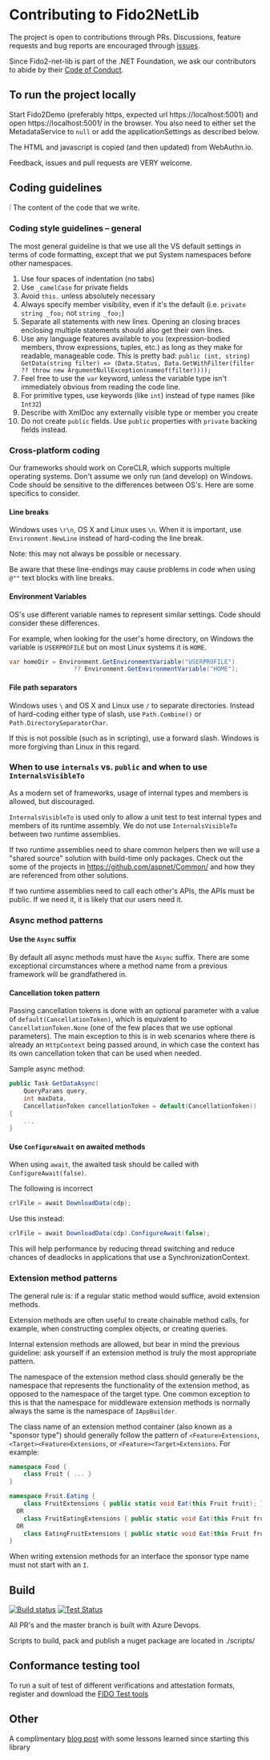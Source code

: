 # Contributing to Fido2NetLib

The project is open to contributions through PRs. Discussions, feature requests and bug reports are encouraged through [issues](https://github.com/passwordless-lib/fido2-net-lib/issues).

Since Fido2-net-lib is part of the .NET Foundation, we ask our contributors to abide by their [Code of Conduct](https://dotnetfoundation.org/code-of-conduct).

## To run the project locally

Start Fido2Demo (preferably https, expected url https://localhost:5001) and open https://localhost:5001/ in the browser.
You also need to either set the MetadataService to `null` or add the applicationSettings as described below.

The HTML and javascript is copied (and then updated) from WebAuthn.io.

Feedback, issues and pull requests are VERY welcome.

## Coding guidelines

❕ The content of the code that we write.

### Coding style guidelines – general

The most general guideline is that we use all the VS default settings in terms of code formatting, except that we put System namespaces before other namespaces.

1. Use four spaces of indentation (no tabs)
2. Use `_camelCase` for private fields
3. Avoid `this.` unless absolutely necessary
4. Always specify member visibility, even if it's the default (i.e. `private string _foo;` not `string _foo;`)
5. Separate all statements with new lines. Opening an closing braces enclosing multiple statements should also get their own lines.
6. Use any language features available to you (expression-bodied members, throw expressions, tuples, etc.) as long as they make for readable, manageable code. This is pretty bad: `public (int, string) GetData(string filter) => (Data.Status, Data.GetWithFilter(filter ?? throw new ArgumentNullException(nameof(filter))));`
7. Feel free to use the `var` keyword, unless the variable type isn't immediately obvious from reading the code line.
8. For primitive types, use keywords (like `int`) instead of type names (like `Int32`)
9. Describe with XmlDoc any externally visible type or member you create
10. Do not create `public` fields. Use `public` properties with `private` backing fields instead.

### Cross-platform coding

Our frameworks should work on CoreCLR, which supports multiple operating systems. Don't assume we only run (and develop) on Windows. Code should be sensitive to the differences between OS's. Here are some specifics to consider.

#### Line breaks

Windows uses `\r\n`, OS X and Linux uses `\n`. When it is important, use `Environment.NewLine` instead of hard-coding the line break.

Note: this may not always be possible or necessary.

Be aware that these line-endings may cause problems in code when using `@""` text blocks with line breaks.

#### Environment Variables

OS's use different variable names to represent similar settings. Code should consider these differences.

For example, when looking for the user's home directory, on Windows the variable is `USERPROFILE` but on most Linux systems it is `HOME`.

```cs
var homeDir = Environment.GetEnvironmentVariable("USERPROFILE")
                  ?? Environment.GetEnvironmentVariable("HOME");
```

#### File path separators

Windows uses `\` and OS X and Linux use `/` to separate directories. Instead of hard-coding either type of slash, use `Path.Combine()` or `Path.DirectorySeparatorChar`.

If this is not possible (such as in scripting), use a forward slash. Windows is more forgiving than Linux in this regard.

### When to use `internals` vs. `public` and when to use `InternalsVisibleTo`

As a modern set of frameworks, usage of internal types and members is allowed, but discouraged.

`InternalsVisibleTo` is used only to allow a unit test to test internal types and members of its runtime assembly. We do not use `InternalsVisibleTo` between two runtime assemblies.

If two runtime assemblies need to share common helpers then we will use a "shared source" solution with build-time only packages. Check out the some of the projects in https://github.com/aspnet/Common/ and how they are referenced from other solutions.

If two runtime assemblies need to call each other's APIs, the APIs must be public. If we need it, it is likely that our users need it.

### Async method patterns

#### Use the `Async` suffix

By default all async methods must have the `Async` suffix. There are some exceptional circumstances where a method name from a previous framework will be grandfathered in.

#### Cancellation token pattern

Passing cancellation tokens is done with an optional parameter with a value of `default(CancellationToken)`, which is equivalent to `CancellationToken.None` (one of the few places that we use optional parameters). The main exception to this is in web scenarios where there is already an `HttpContext` being passed around, in which case the context has its own cancellation token that can be used when needed.

Sample async method:

```cs
public Task GetDataAsync(
    QueryParams query,
    int maxData,
    CancellationToken cancellationToken = default(CancellationToken))
{
    ...
}
```

#### Use `ConfigureAwait` on awaited methods

When using `await`, the awaited task should be called with `ConfigureAwait(false)`.

The following is incorrect

```cs
crlFile = await DownloadData(cdp);
```
Use this instead:
```cs
crlFile = await DownloadData(cdp).ConfigureAwait(false);
```

This will help performance by reducing thread switching and reduce chances of deadlocks in applications that use a SynchronizationContext.

### Extension method patterns

The general rule is: if a regular static method would suffice, avoid extension methods.

Extension methods are often useful to create chainable method calls, for example, when constructing complex objects, or creating queries.

Internal extension methods are allowed, but bear in mind the previous guideline: ask yourself if an extension method is truly the most appropriate pattern.

The namespace of the extension method class should generally be the namespace that represents the functionality of the extension method, as opposed to the namespace of the target type. One common exception to this is that the namespace for middleware extension methods is normally always the same is the namespace of `IAppBuilder`.

The class name of an extension method container (also known as a "sponsor type") should generally follow the pattern of `<Feature>Extensions`, `<Target><Feature>Extensions`, or `<Feature><Target>Extensions`. For example:

```cs
namespace Food {
    class Fruit { ... }
}

namespace Fruit.Eating {
    class FruitExtensions { public static void Eat(this Fruit fruit); }
  OR
    class FruitEatingExtensions { public static void Eat(this Fruit fruit); }
  OR
    class EatingFruitExtensions { public static void Eat(this Fruit fruit); }
}
```

When writing extension methods for an interface the sponsor type name must not start with an `I`.

## Build

[![Build status](https://anders.visualstudio.com/Fido2/_apis/build/status/Fido2-CI?label=Build)](https://anders.visualstudio.com/Fido2/_build/latest?definitionId=2)
[![Test Status](https://anders.visualstudio.com/Fido2/_apis/build/status/Fido2%20Tests?branchName=master&label=Tests)](https://anders.visualstudio.com/Fido2/_build/latest?definitionId=3?branchName=master)

All PR's and the master branch is built with Azure Devops.

Scripts to build, pack and publish a nuget package are located in ./scripts/

## Conformance testing tool
To run a suit of test of different verifications and attestation formats, register and download the [FIDO Test tools](https://fidoalliance.org/tool-request-agreement/)

## Other

A complimentary [blog post](http://ideasof.andersaberg.com/development/fido2-net-library) with some lessons learned since starting this library
